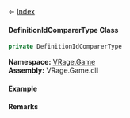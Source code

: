 ← [Index](Api-Index)

#### DefinitionIdComparerType Class

```csharp
private DefinitionIdComparerType
```

**Namespace:** [VRage.Game](VRage.Game)  
**Assembly:** VRage.Game.dll

#### Example

#### Remarks

